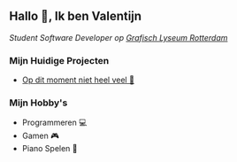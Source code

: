 <h2>Hallo 👋, Ik ben Valentijn</h2>

<p><em>Student Software Developer op  <a href="http://glr.nl">Grafisch Lyseum Rotterdam</a></em></p>


### Mijn Huidige Projecten
- <a href="https://github.com/HerpieDerpieee/">Op dit moment niet heel veel 🙂</a>

### Mijn Hobby's
- Programmeren 💻
- Gamen 🎮
- Piano Spelen 🎹
